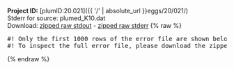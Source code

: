 **Project ID:** [plumID:20.021]({{ '/' | absolute_url }}eggs/20/021/)  
Stderr for source:  plumed_K10.dat   
Download: [zipped raw stdout](plumed_K10.dat.plumed_master.stdout.txt.zip) - [zipped raw stderr](plumed_K10.dat.plumed_master.stderr.txt.zip) 
{% raw %}
<pre>
#! Only the first 1000 rows of the error file are shown below
#! To inspect the full error file, please download the zipped raw stderr file above
</pre>
{% endraw %}
